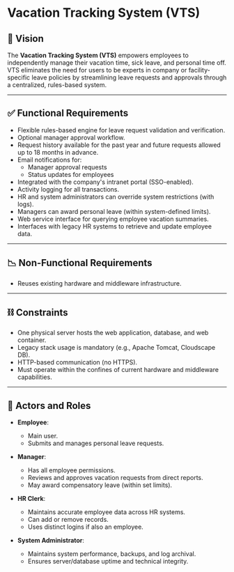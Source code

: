 # Vacation Tracking System (VTS)

## 📌 Vision

The **Vacation Tracking System (VTS)** empowers employees to independently manage their vacation time, sick leave, and personal time off. VTS eliminates the need for users to be experts in company or facility-specific leave policies by streamlining leave requests and approvals through a centralized, rules-based system.

---

## ✅ Functional Requirements

- Flexible rules-based engine for leave request validation and verification.
- Optional manager approval workflow.
- Request history available for the past year and future requests allowed up to 18 months in advance.
- Email notifications for:
  - Manager approval requests
  - Status updates for employees
- Integrated with the company's intranet portal (SSO-enabled).
- Activity logging for all transactions.
- HR and system administrators can override system restrictions (with logs).
- Managers can award personal leave (within system-defined limits).
- Web service interface for querying employee vacation summaries.
- Interfaces with legacy HR systems to retrieve and update employee data.

---

## 📉 Non-Functional Requirements

- Reuses existing hardware and middleware infrastructure.

---

## ⛓️ Constraints

- One physical server hosts the web application, database, and web container.
- Legacy stack usage is mandatory (e.g., Apache Tomcat, Cloudscape DB).
- HTTP-based communication (no HTTPS).
- Must operate within the confines of current hardware and middleware capabilities.

---

## 👤 Actors and Roles

- **Employee**: 
  - Main user.
  - Submits and manages personal leave requests.

- **Manager**: 
  - Has all employee permissions.
  - Reviews and approves vacation requests from direct reports.
  - May award compensatory leave (within set limits).

- **HR Clerk**:
  - Maintains accurate employee data across HR systems.
  - Can add or remove records.
  - Uses distinct logins if also an employee.

- **System Administrator**:
  - Maintains system performance, backups, and log archival.
  - Ensures server/database uptime and technical integrity.


